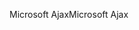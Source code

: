 <span data-ttu-id="60bb8-101">Microsoft Ajax</span><span class="sxs-lookup"><span data-stu-id="60bb8-101">Microsoft Ajax</span></span>